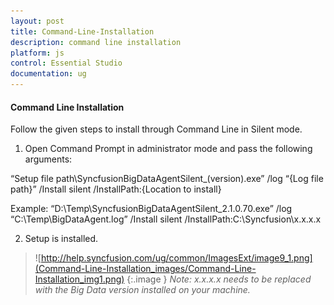 ```yaml
---
layout: post
title: Command-Line-Installation
description: command line installation
platform: js
control: Essential Studio
documentation: ug
---
```


#### Command Line Installation

Follow the given steps to install through Command Line in Silent mode.

1.  Open Command Prompt in administrator mode and pass the following arguments:

“Setup file path\SyncfusionBigDataAgentSilent_(version).exe” /log “{Log file path}” /Install silent   /InstallPath:{Location to install}

Example: “D:\Temp\SyncfusionBigDataAgentSilent_2.1.0.70.exe” /log “C:\Temp\BigDataAgent.log” /Install silent /InstallPath:C:\Syncfusion\x.x.x.x

 2.  Setup is installed.



> ![http://help.syncfusion.com/ug/common/ImagesExt/image9_1.png](Command-Line-Installation_images/Command-Line-Installation_img1.png)
{:.image }
_Note: x.x.x.x needs to be replaced with the Big Data version installed on your machine._



